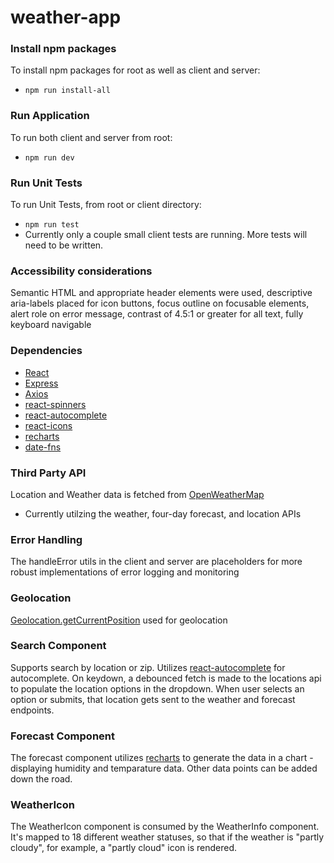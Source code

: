 # weather-app

### Install npm packages

To install npm packages for root as well as client and server:

- `npm run install-all`

### Run Application

To run both client and server from root:

- `npm run dev`

### Run Unit Tests

To run Unit Tests, from root or client directory:

- `npm run test`
- Currently only a couple small client tests are running. More tests will need to be written.

### Accessibility considerations

Semantic HTML and appropriate header elements were used, descriptive aria-labels placed for icon buttons, focus outline on focusable elements, alert role on error message, contrast of 4.5:1 or greater for all text, fully keyboard navigable

### Dependencies

- [React](https://react.dev/)
- [Express](https://www.npmjs.com/package/express)
- [Axios](https://axios-http.com/docs/api_intro)
- [react-spinners](https://www.npmjs.com/package/react-spinners)
- [react-autocomplete](https://www.npmjs.com/package/react-autocomplete)
- [react-icons](https://react-icons.github.io/react-icons/)
- [recharts](https://recharts.org/en-US/)
- [date-fns](https://date-fns.org/)

### Third Party API

Location and Weather data is fetched from [OpenWeatherMap](https://openweathermap.org/api)

- Currently utilzing the weather, four-day forecast, and location APIs

### Error Handling

The handleError utils in the client and server are placeholders for more robust implementations of error logging and monitoring

### Geolocation

[Geolocation.getCurrentPosition](https://developer.mozilla.org/en-US/docs/Web/API/Geolocation/getCurrentPosition) used for geolocation

### Search Component

Supports search by location or zip. Utilizes [react-autocomplete](https://www.npmjs.com/package/react-autocomplete) for autocomplete. On keydown, a debounced fetch is made to the locations api to populate the location options in the dropdown. When user selects an option or submits, that location gets sent to the weather and forecast endpoints.

### Forecast Component

The forecast component utilizes [recharts](https://recharts.org/en-US/) to generate the data in a chart - displaying humidity and temparature data. Other data points can be added down the road.

### WeatherIcon

The WeatherIcon component is consumed by the WeatherInfo component. It's mapped to 18 different weather statuses, so that if the weather is "partly cloudy", for example, a "partly cloud" icon is rendered.
